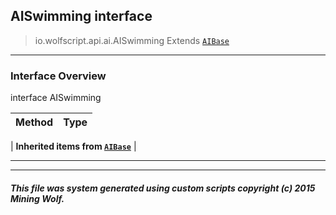 ## AISwimming __interface__

>io.wolfscript.api.ai.AISwimming
>Extends [`AIBase`](AIBase.md)

---

### Interface Overview

interface AISwimming

Method | Type   
--- | :--- 
 |
__Inherited items from [`AIBase`](AIBase.md)__ |





---



---


##### This file was system generated using custom scripts copyright (c) 2015 Mining Wolf.
	

